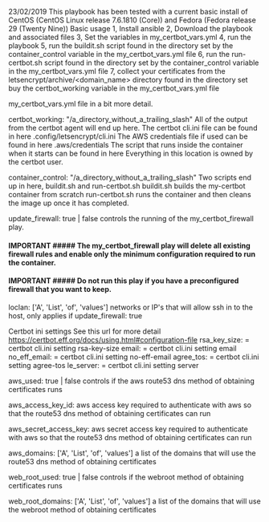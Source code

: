 23/02/2019
This playbook has been tested with a current basic install of CentOS (CentOS Linux release 7.6.1810 (Core)) and Fedora (Fedora release 29 (Twenty Nine))
Basic usage
1, Install ansible
2, Download the playbook and associated files
3, Set the variables in my_certbot_vars.yml
4, run the playbook
5, run the buildit.sh script found in the directory set by the container_control variable in the my_certbot_vars.yml file
6, run the run-certbot.sh script found in the directory set by the container_control variable in the my_certbot_vars.yml file
7, collect your certificates from the letsencrypt/archive/<domain_name> directory found in the directory set buy the certbot_working variable in the my_certbot_vars.yml file

my_certbot_vars.yml file in a bit more detail.

certbot_working: "/a_directory_without_a_trailing_slash"
  All of the output from the certbot agent will end up here.
  The certbot cli.ini file can be found in here .config/letsencrypt/cli.ini
  The AWS credentials file if used can be found in here .aws/credentials
  The script that runs inside the container when it starts can be found in here
  Everything in this location is owned by the certbot user.

container_control: "/a_directory_without_a_trailing_slash"
  Two scripts end up in here, buildit.sh and run-certbot.sh
  buildit.sh builds the my-certbot container from scratch
  run-certbot.sh runs the container and then cleans the image up once it has completed.

update_firewall: true | false
  controls the running of the my_certbot_firewall play.
  #### IMPORTANT ##### The my_certbot_firewall play will delete all existing firewall rules and enable only the minimum configuration required to run the container.
  #### IMPORTANT ##### Do not run this play if you have a preconfigured firewall that you want to keep.

loclan: ['A', 'List', 'of', 'values']
  networks or IP's that will allow ssh in to the host, only applies if update_firewall: true

Certbot ini settings
See this url for more detail https://certbot.eff.org/docs/using.html#configuration-file
rsa_key_size: = certbot cli.ini setting rsa-key-size
email: = certbot cli.ini setting email
no_eff_email: = certbot cli.ini setting no-eff-email
agree_tos: = certbot cli.ini setting agree-tos
le_server: = certbot cli.ini setting server

aws_used: true | false
  controls if the aws route53 dns method of obtaining certificates runs
  
aws_access_key_id:
  aws access key required to authenticate with aws so that the route53 dns method of obtaining certificates can run

aws_secret_access_key:
  aws secret access  key required to authenticate with aws so that the route53 dns method of obtaining certificates can run

aws_domains: ['A', 'List', 'of', 'values']
  a list of the domains that will use the route53 dns method of obtaining certificates

web_root_used: true | false
  controls if the webroot method of obtaining certificates runs

web_root_domains: ['A', 'List', 'of', 'values']
  a list of the domains that will use the webroot method of obtaining certificates




